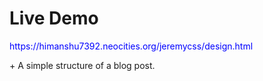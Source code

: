 <h1>Live Demo</h1>
<link rel="stylesheet" href="https://cdnjs.cloudflare.com/ajax/libs/font-awesome/5.15.3/css/all.min.css" integrity="sha512-iBBXm8fW90+nuLcSKlbmrPcLa0OT92xO1BIsZ+ywDWZCvqsWgccV3gFoRBv0z+8dLJgyAHIhR35VZc2oM/gI1w==" crossorigin="anonymous" />
<p style="color:blue;">https://himanshu7392.neocities.org/jeremycss/design.html</p>
<i class="fab fa-html5"></i> + <i class="fab fa-css3-alt"></i>
A simple structure of a blog post.
